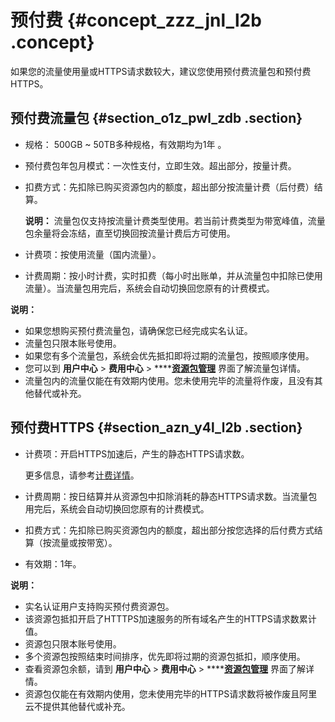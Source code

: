 # 预付费 {#concept_zzz_jnl_l2b .concept}

如果您的流量使用量或HTTPS请求数较大，建议您使用预付费流量包和预付费HTTPS。

## 预付费流量包 {#section_o1z_pwl_zdb .section}

-   规格： 500GB ~ 50TB多种规格，有效期均为1年 。
-   预付费包年包月模式：一次性支付，立即生效。超出部分，按量计费。
-   扣费方式：先扣除已购买资源包内的额度，超出部分按流量计费（后付费）结算。

    **说明：** 流量包仅支持按流量计费类型使用。若当前计费类型为带宽峰值，流量包余量将会冻结，直至切换回按流量计费后方可使用。

-   计费项：按使用流量（国内流量）。
-   计费周期：按小时计费，实时扣费（每小时出账单，并从流量包中扣除已使用流量）。当流量包用完后，系统会自动切换回您原有的计费模式。

**说明：** 

-   如果您想购买预付费流量包，请确保您已经完成实名认证。
-   流量包只限本账号使用。
-   如果您有多个流量包，系统会优先抵扣即将过期的流量包，按照顺序使用。
-   您可以到 **用户中心** \> **费用中心** \> ****[**资源包管理**](http://expense.console.aliyun.com/#/flow/home) 界面了解流量包详情。
-   流量包内的流量仅能在有效期内使用。您未使用完毕的流量将作废，且没有其他替代或补充。

## 预付费HTTPS {#section_azn_y4l_l2b .section}

-   计费项：开启HTTPS加速后，产生的静态HTTPS请求数。

    更多信息，请参考[计费详情](https://www.aliyun.com/price/product#/cdn/detail)。

-   计费周期：按日结算并从资源包中扣除消耗的静态HTTPS请求数。当流量包用完后，系统会自动切换回您原有的计费模式。
-   扣费方式：先扣除已购买资源包内的额度，超出部分按您选择的后付费方式结算（按流量或按带宽）。
-   有效期：1年。

**说明：** 

-   实名认证用户支持购买预付费资源包。
-   该资源包抵扣开启了HTTTPS加速服务的所有域名产生的HTTPS请求数累计值。
-   资源包只限本账号使用。
-   多个资源包按照结束时间排序，优先即将过期的资源包抵扣，顺序使用。
-   查看资源包余额，请到 **用户中心** \> **费用中心** \> ****[**资源包管理**](http://expense.console.aliyun.com/#/flow/home) 界面了解详情。
-   资源包仅能在有效期内使用，您未使用完毕的HTTPS请求数将被作废且阿里云不提供其他替代或补充。

